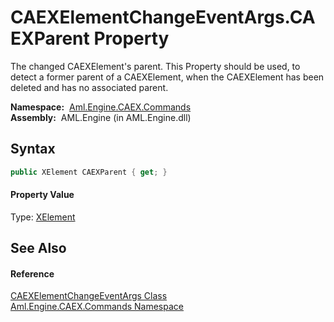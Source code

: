 CAEXElementChangeEventArgs.CAEXParent Property
==============================================
The changed CAEXElement's parent. This Property should be used, to detect a former parent of a CAEXElement, when the CAEXElement has been deleted and has no associated parent.

  **Namespace:**  [Aml.Engine.CAEX.Commands][1]  
  **Assembly:**  AML.Engine (in AML.Engine.dll)

Syntax
------

```csharp
public XElement CAEXParent { get; }
```

#### Property Value
Type: [XElement][2]

See Also
--------

#### Reference
[CAEXElementChangeEventArgs Class][3]  
[Aml.Engine.CAEX.Commands Namespace][1]  

[1]: ../README.md
[2]: https://docs.microsoft.com/dotnet/api/system.xml.linq.xelement
[3]: README.md
[4]: https://www.automationml.org
[5]: ../../icons/logoShade.png
